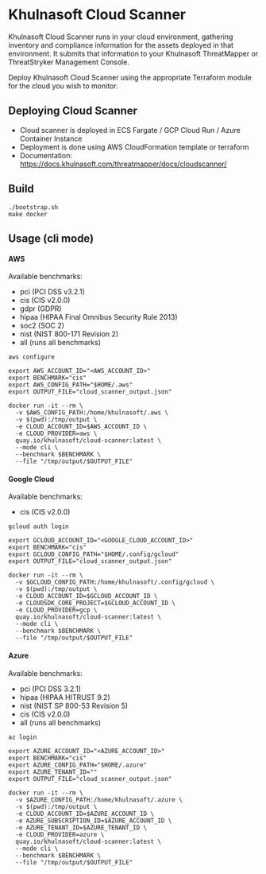 # Khulnasoft Cloud Scanner
Khulnasoft Cloud Scanner runs in your cloud environment, gathering inventory and compliance information for the assets deployed in that environment. It submits that information to your Khulnasoft ThreatMapper or ThreatStryker Management Console.

Deploy Khulnasoft Cloud Scanner using the appropriate Terraform module for the cloud you wish to monitor.

## Deploying Cloud Scanner

- Cloud scanner is deployed in ECS Fargate / GCP Cloud Run / Azure Container Instance
- Deployment is done using AWS CloudFormation template or terraform
- Documentation: https://docs.khulnasoft.com/threatmapper/docs/cloudscanner/

## Build

```shell
./bootstrap.sh
make docker
```

## Usage (cli mode)

#### AWS

Available benchmarks:
- pci (PCI DSS v3.2.1)
- cis (CIS v2.0.0)
- gdpr (GDPR)
- hipaa (HIPAA Final Omnibus Security Rule 2013)
- soc2 (SOC 2)
- nist (NIST 800-171 Revision 2)
- all (runs all benchmarks)

```shell
aws configure

export AWS_ACCOUNT_ID="<AWS_ACCOUNT_ID>"
export BENCHMARK="cis"
export AWS_CONFIG_PATH="$HOME/.aws"
export OUTPUT_FILE="cloud_scanner_output.json"

docker run -it --rm \
  -v $AWS_CONFIG_PATH:/home/khulnasoft/.aws \
  -v $(pwd):/tmp/output \
  -e CLOUD_ACCOUNT_ID=$AWS_ACCOUNT_ID \
  -e CLOUD_PROVIDER=aws \
  quay.io/khulnasoft/cloud-scanner:latest \
  --mode cli \
  --benchmark $BENCHMARK \
  --file "/tmp/output/$OUTPUT_FILE"
```

#### Google Cloud

Available benchmarks:
- cis (CIS v2.0.0)

```shell
gcloud auth login

export GCLOUD_ACCOUNT_ID="<GOOGLE_CLOUD_ACCOUNT_ID>"
export BENCHMARK="cis"
export GCLOUD_CONFIG_PATH="$HOME/.config/gcloud"
export OUTPUT_FILE="cloud_scanner_output.json"

docker run -it --rm \
  -v $GCLOUD_CONFIG_PATH:/home/khulnasoft/.config/gcloud \
  -v $(pwd):/tmp/output \
  -e CLOUD_ACCOUNT_ID=$GCLOUD_ACCOUNT_ID \
  -e CLOUDSDK_CORE_PROJECT=$GCLOUD_ACCOUNT_ID \
  -e CLOUD_PROVIDER=gcp \
  quay.io/khulnasoft/cloud-scanner:latest \
  --mode cli \
  --benchmark $BENCHMARK \
  --file "/tmp/output/$OUTPUT_FILE"
```

#### Azure

Available benchmarks:
- pci (PCI DSS 3.2.1)
- hipaa (HIPAA HITRUST 9.2)
- nist (NIST SP 800-53 Revision 5)
- cis (CIS v2.0.0)
- all (runs all benchmarks)

```shell
az login

export AZURE_ACCOUNT_ID="<AZURE_ACCOUNT_ID>"
export BENCHMARK="cis"
export AZURE_CONFIG_PATH="$HOME/.azure"
export AZURE_TENANT_ID=""
export OUTPUT_FILE="cloud_scanner_output.json"

docker run -it --rm \
  -v $AZURE_CONFIG_PATH:/home/khulnasoft/.azure \
  -v $(pwd):/tmp/output \
  -e CLOUD_ACCOUNT_ID=$AZURE_ACCOUNT_ID \
  -e AZURE_SUBSCRIPTION_ID=$AZURE_ACCOUNT_ID \
  -e AZURE_TENANT_ID=$AZURE_TENANT_ID \
  -e CLOUD_PROVIDER=azure \
  quay.io/khulnasoft/cloud-scanner:latest \
  --mode cli \
  --benchmark $BENCHMARK \
  --file "/tmp/output/$OUTPUT_FILE"
```